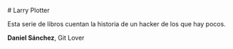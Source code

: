 # Larry Plotter

Esta serie de libros cuentan la historia de un hacker de los que hay pocos.

**Daniel Sánchez**, Git Lover
